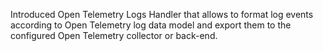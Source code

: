 Introduced Open Telemetry Logs Handler that allows to format log events according to Open Telemetry log data model and
export them to the configured Open Telemetry collector or back-end.
